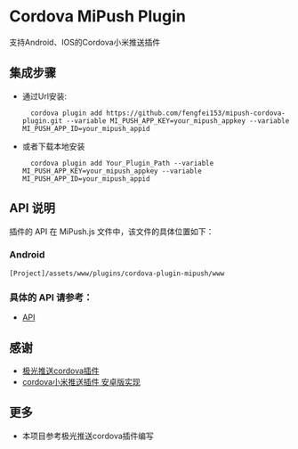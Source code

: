 # Cordova MiPush Plugin

支持Android、IOS的Cordova小米推送插件

## 集成步骤

- 通过Url安装:
	
		cordova plugin add https://github.com/fengfei153/mipush-cordova-plugin.git --variable MI_PUSH_APP_KEY=your_mipush_appkey --variable MI_PUSH_APP_ID=your_mipush_appid
		
- 或者下载本地安装

		cordova plugin add Your_Plugin_Path --variable MI_PUSH_APP_KEY=your_mipush_appkey --variable MI_PUSH_APP_ID=your_mipush_appid

## API 说明

插件的 API 在 MiPush.js 文件中，该文件的具体位置如下：

### Android
	[Project]/assets/www/plugins/cordova-plugin-mipush/www

### 具体的 API 请参考：

- [API](/doc/api.md)

## 感谢

- [极光推送cordova插件](https://github.com/jpush/jpush-phonegap-plugin)
- [cordova小米推送插件 安卓版实现](https://github.com/ParadiseHell/mipush-cordova-plugin)

## 更多

- 本项目参考极光推送cordova插件编写
